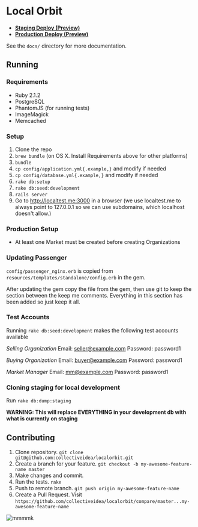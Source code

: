 # Local Orbit

* **[Staging Deploy (Preview)](https://github.com/LocalOrbit/localorbit/compare/staging...master)**
* **[Production Deploy (Preview)](https://github.com/LocalOrbit/localorbit/compare/production...staging)**

See the `docs/` directory for more documentation.

## Running

### Requirements

* Ruby 2.1.2
* PostgreSQL
* PhantomJS (for running tests)
* ImageMagick
* Memcached

### Setup

1. Clone the repo
2. `brew bundle` (on OS X. Install Requirements above for other platforms)
3. `bundle`
4. `cp config/application.yml{.example,}` and modify if needed
5. `cp config/database.yml{.example,}` and modify if needed
6. `rake db:setup`
7. `rake db:seed:development`
8. `rails server`
9. Go to http://localtest.me:3000 in a browser (we use localtest.me to always point to 127.0.0.1 so we can use subdomains, which localhost doesn't allow.)

### Production Setup
* At least one Market must be created before creating Organizations

### Updating Passenger
`config/passenger_nginx.erb` is copied from `resources/templates/standalone/config.erb` in the gem.

After updating the gem copy the file from the gem, then use git to keep the section between the keep me comments.
Everything in this section has been added so just keep it all.

### Test Accounts
Running `rake db:seed:development` makes the following test accounts available

*Selling Organization*
Email: seller@example.com
Password: password1

*Buying Organization*
Email: buyer@example.com
Password: password1

*Market Manager*
Email: mm@example.com
Password: password1

### Cloning staging for local development
Run `rake db:dump:staging`

**WARNING: This will replace EVERYTHING in your development db with what is currently on staging**

## Contributing

1. Clone repository. `git clone git@github.com:collectiveidea/localorbit.git`
2. Create a branch for your feature. `git checkout -b my-awesome-feature-name master`
3. Make changes and commit.
4. Run the tests. `rake`
5. Push to remote branch. `git push origin my-awesome-feature-name`
6. Create a Pull Request. Visit `https://github.com/collectiveidea/localorbit/compare/master...my-awesome-feature-name`

![mmmmk](http://cdn.memegenerator.net/instances/400x/36691061.jpg)
